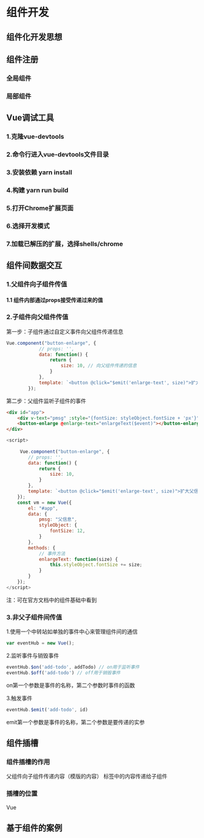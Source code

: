 # 组件开发
## 组件化开发思想

## 组件注册
### 全局组件
### 局部组件

## Vue调试工具
### 1.克隆vue-devtools
### 2.命令行进入vue-devtools文件目录
### 3.安装依赖 yarn install
### 4.构建 yarn run build
### 5.打开Chrome扩展页面
### 6.选择开发模式
### 7.加载已解压的扩展，选择shells/chrome

## 组件间数据交互
### 1.父组件向子组件传值
#### 1.1 组件内部通过props接受传递过来的值
### 2.子组件向父组件传值
第一步：子组件通过自定义事件向父组件传递信息
``` javascript
Vue.component("button-enlarge", {
            // props: '',
            data: function() {
                return {
                    size: 10, // 向父组件传递的信息
                }
            },
            template: `<button @click="$emit('enlarge-text', size)">扩大父信息字体</button>`,
        });
```
第二步：父组件监听子组件的事件
``` HTML
<div id="app">
    <div v-text="pmsg" :style="{fontSize: styleObject.fontSize + 'px'}"></div>
    <button-enlarge @enlarge-text="enlargeText($event)"></button-enlarge> <!--监听-->
</div>
```
```javascript
<script>
    
     Vue.component("button-enlarge", {
        // props: '',
        data: function() {
            return {
                size: 10,
            }
        },
        template: `<button @click="$emit('enlarge-text', size)">扩大父信息字体</button>`,
    });
    const vm = new Vue({
        el: "#app",
        data: {
            pmsg: "父信息",
            styleObject: {
                fontSize: 12,
            }
        },
        methods: {
            // 事件方法
            enlargeText: function(size) { 
                this.styleObject.fontSize += size;
            }
        }
    });
</script>
```
注：可在官方文档中的组件基础中看到
### 3.非父子组件间传值
1.使用一个中转站如单独的事件中心来管理组件间的通信
``` javascript
var eventHub = new Vue();
```
2.监听事件与销毁事件
```js
eventHub.$on('add-todo', addTodo) // on用于监听事件
eventHub.$off('add-todo') // off用于销毁事件
```
on第一个参数是事件的名称，第二个参数时事件的函数

3.触发事件
```js
eventHub.$emit('add-todo', id)
```
emit第一个参数是事件的名称，第二个参数是要传递的实参

## 组件插槽
### 组件插槽的作用
父组件向子组件传递内容（模版的内容）
标签中的内容传递给子组件

### 插槽的位置
Vue
## 基于组件的案例